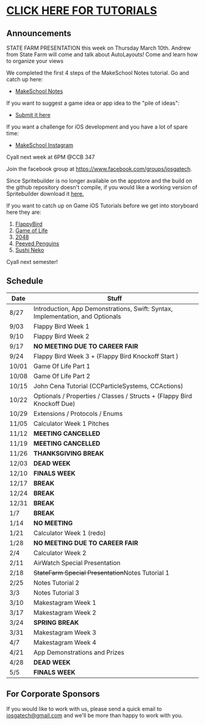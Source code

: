 # [CLICK HERE FOR TUTORIALS](tutorials)
## Announcements
STATE FARM PRESENTATION this week on Thursday March 10th. Andrew from State Farm will come and talk about AutoLayouts! Come and learn how to organize your views

We completed the first 4 steps of the MakeSchool Notes tutorial. Go and catch up here:

- [MakeSchool Notes](https://www.makeschool.com/tutorials/learn-how-to-build-make-school-notes/getting-started)

If you want to suggest a game idea or app idea to the "pile of ideas":

- [Submit it here](https://docs.google.com/forms/d/1BjbHBrdtldlDpZ4R0w1lRvz6DUSEtl5Y1vQ2kQB9jW4/viewform?c=0&w=1)

If you want a challenge for iOS development and you have a lot of spare time:

- [MakeSchool Instagram](https://www.makeschool.com/tutorials/build-a-photo-sharing-app-part-1/getting-started)

Cyall next week at 6PM @CCB 347

Join the facebook group at https://www.facebook.com/groups/iosgatech.

Since Spritebuilder is no longer available on the appstore and the build on the github repository doesn't compile, if you would like a working version of Spritebuilder download it [here.](https://drive.google.com/file/d/0ByZn22RdraGhcVdfaDRuRzg0Nkk/view?usp=sharing)

If you want to catch up on Game iOS Tutorials before we get into storyboard here they are:

1. [FlappyBird](tutorials)
2. [Game of Life](https://www.makeschool.com/tutorials/learn-spritebuilder-by-building-the-game-of-life/what-game-of-life)
3. [2048](https://www.makeschool.com/tutorials/build-your-own-2048-with-spritebuilder-and-swift/getting-started)
4. [Peeved Penguins]( https://www.makeschool.com/tutorials/clone-angry-birds-with-spritebuilder-and-swift/getting-started)
5. [Sushi Neko](https://www.makeschool.com/tutorials/build-a-clone-of-timberman/getting-started)

Cyall next semester!

## Schedule
Date   | Stuff
-------| -------------
8/27   | Introduction, App Demonstrations, Swift: Syntax, Implementation, and Optionals
9/03   | Flappy Bird Week 1
9/10   | Flappy Bird Week 2
9/17   | **NO MEETING DUE TO CAREER FAIR**
9/24   | Flappy Bird Week 3 + (Flappy Bird Knockoff Start )
10/01  | Game Of Life Part 1
10/08  | Game Of Life Part 2
10/15  | John Cena Tutorial (CCParticleSystems, CCActions)
10/22  | Optionals / Properties / Classes / Structs + (Flappy Bird Knockoff Due)
10/29  | Extensions / Protocols / Enums
11/05  | Calculator Week 1 Pitches
11/12  | **MEETING CANCELLED**
11/19  | **MEETING CANCELLED**
11/26  | **THANKSGIVING BREAK**
12/03  | **DEAD WEEK**
12/10  | **FINALS WEEK**
12/17  | **BREAK**
12/24  | **BREAK**
12/31  | **BREAK**
1/7    | **BREAK**
1/14   | **NO MEETING** 
1/21   | Calculator Week 1 (redo)
1/28   | **NO MEETING DUE TO CAREER FAIR** 
2/4    | Calculator Week 2
2/11   | AirWatch Special Presentation 
2/18   | <strike>StateFarm Special Presentation</strike>Notes Tutorial 1 
2/25   | Notes Tutorial 2
3/3    | Notes Tutorial 3
3/10   | Makestagram Week 1
3/17   | Makestagram Week 2
3/24   | **SPRING BREAK**
3/31   | Makestagram Week 3              
4/7    | Makestagram Week 4
4/21   | App Demonstrations and Prizes
4/28   | **DEAD WEEK**
5/5    | **FINALS WEEK**

## For Corporate Sponsors
If you would like to work with us, please send a quick email to iosgatech@gmail.com and we'll be more than happy to work with you.

